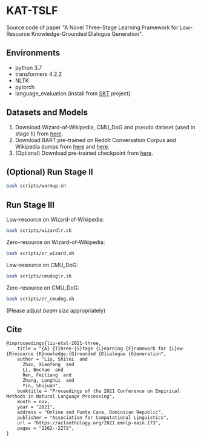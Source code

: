# KAT-TSLF
Source code of paper "A Novel Three-Stage Learning Framework for Low-Resource Knowledge-Grounded Dialogue Generation".

## Environments
* python 3.7
* transformers 4.2.2
* NLTK
* pytorch
* language_evaluation (install from [SKT](https://github.com/bckim92/sequential-knowledge-transformer) project)

## Datasets and Models 
1. Download Wizard-of-Wikipedia, CMU_DoG and pseudo dataset (used in stage II) from [here](https://stuneueducn-my.sharepoint.com/:u:/g/personal/20151119_stu_neu_edu_cn/EXj-F55Y1AlNqh_SnQm9vt0BWHnoN3oldH-gQRFKPN_MYg?e=L8Urej).
2. Download BART pre-trained on Reddit Conversation Corpus and Wikipedia dumps from [here](https://drive.google.com/file/d/1f2VFmTkmOh4w05Dll2a9x-o8YjTimAnK/view?usp=sharing) and [here](https://drive.google.com/file/d/1GjMP8cRAJfWXCYoUpR5xp2CUhSkLMgZY/view?usp=sharing).
3. (Optional) Download pre-trained checkpoint from [here](https://stuneueducn-my.sharepoint.com/:u:/g/personal/20151119_stu_neu_edu_cn/EUyf3Jpqeu5Fj2Eamv16CK8Bp6Z3jDnCjGouQauh5CiI1g?e=Ccbdbl). 

## (Optional) Run Stage II 
```bash
bash scripts/warmup.sh
```

## Run Stage III 
Low-resource on Wizard-of-Wikipedia: 
```bash
bash scripts/wizardlr.sh
```
Zero-resource on Wizard-of-Wikipedia: 
```bash
bash scripts/zr_wizard.sh
```
Low-resource on CMU_DoG: 
```bash
bash scripts/cmudoglr.sh
```
Zero-resource on CMU_DoG: 
```bash
bash scripts/zr_cmudog.sh
```
(Please adjust *beam size* appropriately)

## Cite
```
@inproceedings{liu-etal-2021-three,
    title = "{A} {T}hree-{S}tage {L}earning {F}ramework for {L}ow-{R}esource {K}nowledge-{G}rounded {D}ialogue {G}eneration",
    author = "Liu, Shilei  and
      Zhao, Xiaofeng  and
      Li, Bochao  and
      Ren, Feiliang  and
      Zhang, Longhui  and
      Yin, Shujuan",
    booktitle = "Proceedings of the 2021 Conference on Empirical Methods in Natural Language Processing",
    month = nov,
    year = "2021",
    address = "Online and Punta Cana, Dominican Republic",
    publisher = "Association for Computational Linguistics",
    url = "https://aclanthology.org/2021.emnlp-main.173",
    pages = "2262--2272",
}
```